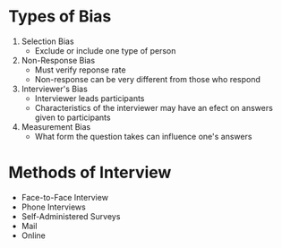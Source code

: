 # Types of Bias

1. Selection Bias
    - Exclude or include one type of person
2. Non-Response Bias
    - Must verify reponse rate
    - Non-response can be very different from those who respond
3. Interviewer's Bias
    - Interviewer leads participants
    - Characteristics of the interviewer may have an efect on answers given
      to participants
4. Measurement Bias 
    - What form the question takes can influence one's answers

# Methods of Interview
- Face-to-Face Interview
- Phone Interviews
- Self-Administered Surveys
- Mail
- Online


